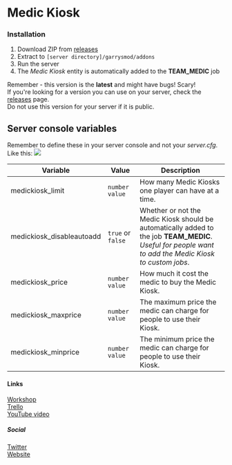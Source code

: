 # Medic Kiosk

### Installation
1. Download ZIP from [releases](https://github.com/Leeous/medic-kiosk/releases)
2. Extract to `[server directory]/garrysmod/addons`
3. Run the server
4. The _Medic Kiosk_ entity is automatically added to the **TEAM_MEDIC** job

Remember - this version is the **latest** and might have bugs! Scary!  
If you're looking for a version you can use on your server, check the [releases](https://github.com/Leeous/medic-kiosk/releases) page.  
Do not use this version for your server if it is public.

## Server console variables

Remember to define these in your server console and not your _server.cfg_.
Like this:
![](http://i.imgur.com/Ad9mFLc.gif)

| Variable | Value | Description |
| --- | --- | --- |
| medickiosk_limit | `number value` | How many Medic Kiosks one player can have at a time. |
| medickiosk_disableautoadd | `true` or `false` | Whether or not the Medic Kiosk should be <br/> automatically added to the job **TEAM_MEDIC**. <br/>_Useful for people want to add the Medic Kiosk to custom jobs_.|
| medickiosk_price | `number value` | How much it cost the medic to buy the Medic Kiosk. |
| medickiosk_maxprice | `number value` | The maximum price the medic can charge for people to use their Kiosk. |
| medickiosk_minprice | `number value` | The minimum price the medic can charge for people to use their Kiosk. |

#### Links
[Workshop](http://steamcommunity.com/sharedfiles/filedetails/?id=771173724)  
[Trello](https://trello.com/b/3twwEEil/medic-kiosk)  
[YouTube video](https://youtu.be/QqPFTECHdJ0)

##### Social
[Twitter](https://twitter.com/LeeTheCoder)  
[Website](https://leethecoder.com/)
